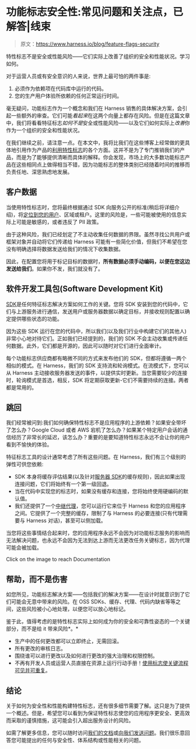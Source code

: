 # 功能标志安全性:常见问题和关注点，已解答|线束

> 原文：<https://www.harness.io/blog/feature-flags-security>

特性标志不是安全或性能风险——它们实际上改善了组织的安全和性能状况。学习如何。

对于运营人员或有安全意识的人来说，世界上最可怕的两件事是:

1.  必须作为依赖项在代码库中运行的代码。
2.  您的生产用户体验所依赖的任何正常运行时间。

毫无疑问，功能标志作为一个概念和我们在 Harness 销售的具体解决方案，会引起一些额外的审查。它们可能*看起来*在这两个向量上都存在风险。但是在这篇文章中，我们将看看特征标志*如何不是*安全或性能风险——以及它们如何实际上*改善*你作为一个组织的安全和性能状况。

在我们继续之前，请注意一点。在本文中，我将比我们在这些博客上经常做的更具体地引用作为产品的[利用特性标志](https://harness.io/products/feature-flags/)的各个方面。这并不是为了专门推销我们的产品，而是为了能够提供清晰而具体的解释。你会发现，市场上的大多数功能标志产品在这些相同点上做得相当不错，因为功能标志的整体类别已经随着时间的推移而负责任地、深思熟虑地发展。

## 客户数据

当使用特性标志时，您将最终根据通过 SDK 向服务公开的标准(稍后将详细介绍)，将[定位到您的用户](https://ngdocs.harness.io/article/0a2u2ppp8s-getting-started-with-feature-flags)、区域或租户。这里的风险是，一些可能被使用的信息实际上可能是敏感的，或者违反了 PII 政策。

由于这种风险，我们已经划定了不主动收集任何数据的界限。虽然寻找公共用户或框架对象并自动将它们传递给 Harness 可能有一些简化价值，但我们不希望在您没有明确选择将数据发送给我们的情况下收集数据。

因此，在配置您将用于标记目标的数据时，**所有数据必须手动编码，以便在您这边发送给我们**。如果你不发，我们就没有了。

## 软件开发工具包(Software Development Kit)

[SDK](https://ngdocs.harness.io/category/rtce97j1wu-ff-technical-reference)是任何特征标志解决方案如何工作的关键。您将 SDK 安装到您的代码中，它们与上游服务进行通信，发送用户或服务器数据以确定目标，并接收规则配置以确定提供哪些状态的功能。

因为这些 SDK 运行在您的代码中，所以我们(以及我们行业中构建它们的其他人)非常小心地对待它们。正如我们已经提到的，我们的 SDK 不会主动收集或传递任何数据。此外，它们都是开源的，因此可以随时对它们进行全面审计。

每个功能标志供应商都有略微不同的方式来发布他们的 SDK，但都将遵循一两个相似的模式。在 Harness，我们的 SDK 支持流和轮询模式。在流模式下，您可以从 Harness 主动接收服务器发送的事件，以提供实时更新。当您需要较少的连接时，轮询模式是首选，相反，SDK 将定期获取更新-它们不需要持续的连接。两者都是常用的。

## 跳回

我们经常被问到:我们如何确保特性标志不是应用程序的上游依赖？如果安全带坏了怎么办？Google Cloud 或者 AWS 宕机了怎么办？如果某个特定用户会话的通信经历了非常长的延迟，该怎么办？重要的是要知道特性标志永远不会让你的用户看到不愉快的体验。

特征标志工具的设计通常考虑了所有这些问题。在 Harness，我们有三个级别的弹性可供您依赖:

*   SDK 本身将缓存评估结果(以及针对[服务器 SDK](https://ngdocs.harness.io/category/kkiqy1f6d7-server-sdks)的缓存规则)，因此如果出现连接问题，它们将始终有一个第一级回退。
*   当在代码中实现您的标志时，如果没有缓存和连接，您将始终使用硬编码的默认值。
*   我们还提供了一个[中继代理](https://harness.io/blog/in-depth-feature-flags-relay-proxy/)，您可以运行它来位于 Harness 和您的应用程序之间。它提供了一个完整的缓存，限制了与 Harness 的必要连接(只有代理需要与 Harness 对话)，甚至可以侧加载。

当您将这些事情结合起来时，您的应用程序永远不会因为对功能标志服务的影响而无法解决问题，也永远不会因为无法到达上游而无法更改任务关键标志，因为代理可能会被加载。

Click on the image to reach Documentation

## 帮助，而不是伤害

如您所见，功能标志解决方案——包括我们的解决方案——在设计时就意识到了它们可能会无意中带来的风险。在 OSS SDKs、缓存、代理、代码内缺省等等之间，这些风险被小心地处理，以便您可以放心地标记。

鉴于此，值得考虑的是特性标志实际上如何成为你的安全和可靠性姿态的一个关键部分，而不是给 it 带来风险*。*

*   生产中的任何更改都可以立即终止，无需回滚。
*   所有更改的审核日志。
*   围绕谁可以进行更改以及如何进行更改的强大治理和权限控制。
*   不再有开发人员或运营人员直接在资源上运行行动手册！[使用标志使关键流程可见并可重复](https://harness.io/blog/kill-switches/)。

## 结论

关于如何为安全性和性能构建特性标志，还有很多细节需要了解。这只是为了提供一个概述。但是，希望您可以看到为保证特性标志使您的应用程序更安全、更高效而采取的谨慎措施，这可能会引入超出服务设计的风险。

如需了解更多信息，您可以随时访问[我们的文档](https://ngdocs.harness.io/category/vjolt35atg-feature-flags)或[向我们发送问题](https://harness.io/company/contact-sales/)。我们很乐意回答您可能提出的任何与安全性、体系结构或性能相关的问题。